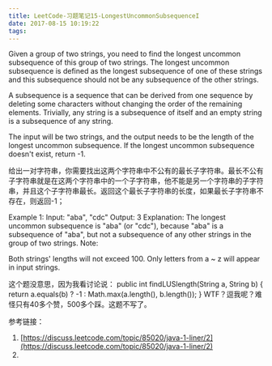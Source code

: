 ```yaml
---
title: LeetCode-习题笔记15-LongestUncommonSubsequenceI
date: 2017-08-15 10:19:22
tags:
---
```




Given a group of two strings, you need to find the longest uncommon subsequence of this group of two strings. The longest uncommon subsequence is defined as the longest subsequence of one of these strings and this subsequence should not be any subsequence of the other strings.

A subsequence is a sequence that can be derived from one sequence by deleting some characters without changing the order of the remaining elements. Trivially, any string is a subsequence of itself and an empty string is a subsequence of any string.

The input will be two strings, and the output needs to be the length of the longest uncommon subsequence. If the longest uncommon subsequence doesn't exist, return -1.

给出一对字符串，你需要找出这两个字符串中不公有的最长子字符串。最长不公有子字符串就是在这两个字符串中的一个子字符串，他不能是另一个字符串的子字符串，并且这个子字符串最长。返回这个最长子字符串的长度，如果最长子字符串不存在，则返回-1；




Example 1:
Input: "aba", "cdc"
Output: 3
Explanation: The longest uncommon subsequence is "aba" (or "cdc"), 
because "aba" is a subsequence of "aba", 
but not a subsequence of any other strings in the group of two strings. 
Note:

Both strings' lengths will not exceed 100.
Only letters from a ~ z will appear in input strings.


这个题没意思，因为我看讨论说：
	public int findLUSlength(String a, String b) {
	    return a.equals(b) ? -1 : Math.max(a.length(), b.length());
	}
WTF？逗我呢？难怪只有40多个赞，500多个踩。这题不写了。





参考链接：

1. [https://discuss.leetcode.com/topic/85020/java-1-liner/2](https://discuss.leetcode.com/topic/85020/java-1-liner/2)
2. 